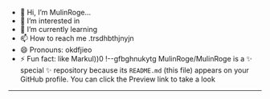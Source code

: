 - 👋 Hi, I’m MulinRoge...
- 👀 I’m interested in 
- 🌱 I’m currently learning
- 📫 How to reach me .trsdhbthjnyjn
- 😄 Pronouns: okdfjieo
- ⚡ Fun fact: like Markul))0
!--gfbghnukytg
MulinRoge/MulinRoge is a ✨ special ✨ repository because its `README.md` (this file) appears on your GitHub profile.
You can click the Preview link to take a look 
---
